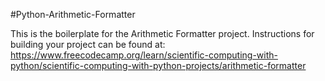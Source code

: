 #Python-Arithmetic-Formatter


This is the boilerplate for the Arithmetic Formatter project. 
Instructions for building your project can be found at:
https://www.freecodecamp.org/learn/scientific-computing-with-python/scientific-computing-with-python-projects/arithmetic-formatter
